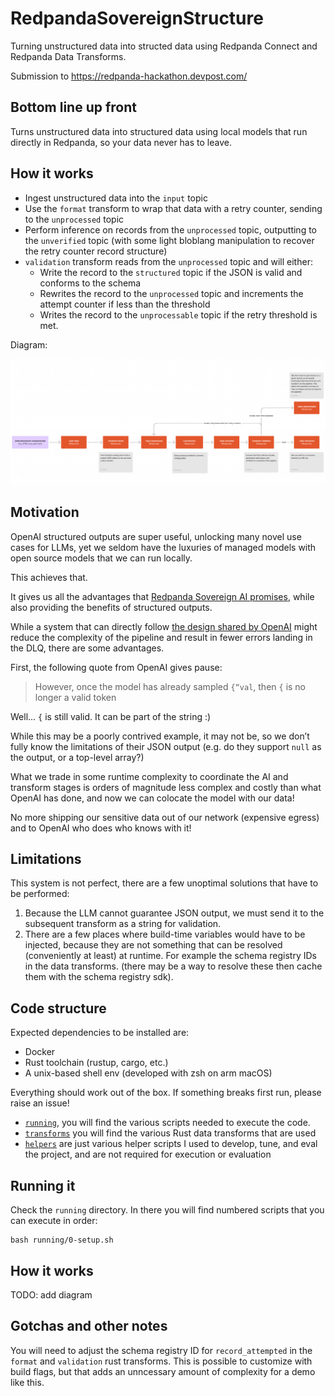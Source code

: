 # RedpandaSovereignStructure

Turning unstructured data into structed data using Redpanda Connect and Redpanda Data Transforms.

Submission to https://redpanda-hackathon.devpost.com/

## Bottom line up front

Turns unstructured data into structured data using local models that run directly in Redpanda, so your data never has to leave.

## How it works

- Ingest unstructured data into the `input` topic
- Use the `format` transform to wrap that data with a retry counter, sending to the `unprocessed` topic
- Perform inference on records from the `unprocessed` topic, outputting to the `unverified` topic (with some light bloblang manipulation to recover the retry counter record structure)
- `validation` transform reads from the `unprocessed` topic and will either:
  - Write the record to the `structured` topic if the JSON is valid and conforms to the schema
  - Rewrites the record to the `unprocessed` topic and increments the attempt counter if less than the threshold
  - Writes the record to the `unprocessable` topic if the retry threshold is met.

Diagram:

![image (4)](/assets/image%20(4).png)

## Motivation

OpenAI structured outputs are super useful, unlocking many novel use cases for LLMs, yet we seldom have the luxuries of managed models with open source models that we can run locally.

This achieves that.

It gives us all the advantages that [Redpanda Sovereign AI promises](https://ai.redpanda.com/), while also providing the benefits of structured outputs.

While a system that can directly follow [the design shared by OpenAI](https://openai.com/index/introducing-structured-outputs-in-the-api/#:~:text=achieve%20100%25%20reliability.-,Constrained%20decoding,-Our%20approach%20is) might reduce the complexity of the pipeline and result in fewer errors landing in the DLQ, there are some advantages.

First, the following quote from OpenAI gives pause:

> However, once the model has already sampled `{“val`, then `{` is no longer a valid token

Well... `{` is still valid. It can be part of the string :)

While this may be a poorly contrived example, it may not be, so we don’t fully know the limitations of their JSON output (e.g. do they support `null` as the output, or a top-level array?)

What we trade in some runtime complexity to coordinate the AI and transform stages is orders of magnitude less complex and costly than what OpenAI has done, and now we can colocate the model with our data!

No more shipping our sensitive data out of our network (expensive egress) and to OpenAI who does who knows with it!

## Limitations

This system is not perfect, there are a few unoptimal solutions that have to be performed:

1. Because the LLM cannot guarantee JSON output, we must send it to the subsequent transform as a string for validation.
2. There are a few places where build-time variables would have to be injected, because they are not something that can be resolved (conveniently at least) at runtime. For example the schema registry IDs in the data transforms. (there may be a way to resolve these then cache them with the schema registry sdk).

## Code structure

Expected dependencies to be installed are:
- Docker
- Rust toolchain (rustup, cargo, etc.)
- A unix-based shell env (developed with zsh on arm macOS)

Everything should work out of the box. If something breaks first run, please raise an issue!

- [`running`](./running/), you will find the various scripts needed to execute the code.
- [`transforms`](./transforms/) you will find the various Rust data transforms that are used
- [`helpers`](./helpers) are just various helper scripts I used to develop, tune, and eval the project, and are not required for execution or evaluation

## Running it

Check the `running` directory. In there you will find numbered scripts that you can execute in order:

```
bash running/0-setup.sh
```

## How it works

TODO: add diagram

## Gotchas and other notes

You will need to adjust the schema registry ID for `record_attempted` in the `format` and `validation` rust transforms. This is possible to customize with build flags, but that adds an unncessary amount of complexity for a demo like this.
